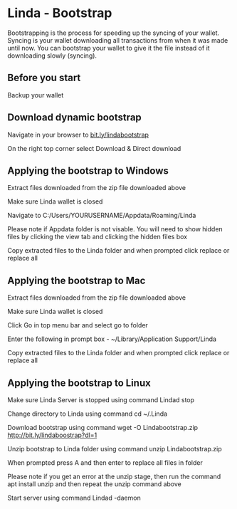 # Linda - Bootstrap
Bootstrapping is the process for speeding up the syncing of your wallet. Syncing is your wallet downloading all transactions from when it was made until now. You can bootstrap your wallet to give it the file instead of it downloading slowly (syncing).

## Before you start
Backup your wallet

## Download dynamic bootstrap
Navigate in your browser to [bit.ly/lindabootstrap](https://bit.ly/lindabootstrap)

On the right top corner select Download & Direct download

## Applying the bootstrap to Windows
Extract files downloaded from the zip file downloaded above

Make sure Linda wallet is closed

Navigate to C:/Users/YOURUSERNAME/Appdata/Roaming/Linda

Please note if Appdata folder is not visable. You will need to show hidden files by clicking the view tab and clicking the hidden files box

Copy extracted files to the Linda folder and when prompted click replace or replace all

## Applying the bootstrap to Mac
Extract files downloaded from the zip file downloaded above

Make sure Linda wallet is closed

Click Go in top menu bar and select go to folder

Enter the following in prompt box - ~/Library/Application Support/Linda

Copy extracted files to the Linda folder and when prompted click replace or replace all

## Applying the bootstrap to Linux
Make sure Linda Server is stopped using command Lindad stop

Change directory to Linda using command cd ~/.Linda

Download bootstrap using command wget -O Lindabootstrap.zip http://bit.ly/lindaboostrap?dl=1

Unzip bootstrap to Linda folder using command unzip Lindabootstrap.zip

When prompted press A and then enter to replace all files in folder

Please note if you get an error at the unzip stage, then run the command apt install unzip and then repeat the unzip command above

Start server using command Lindad -daemon 
